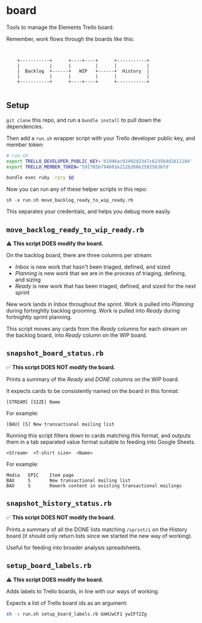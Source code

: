# board

Tools to manage the Elements Trello board.

Remember, work flows through the boards like this:

```


    +-----------+      +----+----+      +-----------+
    |           |      |         |      |           |
    |  Backlog  +------+   WIP   +------+  History  |
    |           |      |         |      |           |
    +-----------+      +----+----+      +-----------+


```

## Setup

`git clone` this repo, and run a `bundle install` to pull down the dependencies.

Then add a `run.sh` wrapper script with your Trello developer public key, and member token:

``` bash
# run.sh
export TRELLO_DEVELOPER_PUBLIC_KEY='b1946ac92492d2347c6235b4d2611184'
export TRELLO_MEMBER_TOKEN='591785b794601e212b260e25925636fd'

bundle exec ruby -rpry $@
```

Now you can run any of these helper scripts in this repo:

```
sh -x run.sh move_backlog_ready_to_wip_ready.rb
```

This separates your credentials, and helps you debug more easily.

## `move_backlog_ready_to_wip_ready.rb`

⚠️ **This script DOES modify the board.**

On the backlog board, there are three columns per stream:

 - _Inbox_ is new work that hasn't been triaged, defined, and sized
 - _Planning_ is new work that we are in the process of triaging, defining, and sizing
 - _Ready_ is new work that has been triaged, defined, and sized for the next sprint

New work lands in _Inbox_ throughout the sprint. Work is pulled into _Planning_ during fortnightly backlog grooming. Work is pulled into _Ready_ during fortnightly sprint planning.

This script moves any cards from the _Ready_ columns for each stream on the backlog board, into _Ready_ column on the WIP board.

## `snapshot_board_status.rb`

✅ **This script DOES NOT modify the board.**

Prints a summary of the _Ready_ and _DONE_ columns on the WIP board.

It expects cards to be consistently named on the board in this format:

```
[STREAM] [SIZE] Name
```

For example:

```
[BAU] [S] New transactional mailing list
```

Running this script filters down to cards matching this format, and outputs them in a tab separated value format suitable to feeding into Google Sheets.

```
<Stream>  <T-shirt size>  <Name>
```

For example:

```
Media   EPIC    Item page
BAU     S       New transactional mailing list
BAU     S       Rework content in existing transactional mailings
```

## `snapshot_history_status.rb`

✅ **This script DOES NOT modify the board.**

Prints a summary of all the DONE lists matching `/sprint/i` on the History board (it should only return lists since we started the new way of working).

Useful for feeding into broader analysis spreadsheets.

## `setup_board_labels.rb`

⚠️ **This script DOES modify the board.**

Adds labels to Trello boards, in line with our ways of working.

Expects a list of Trello board ids as an argument:

``` bash
sh -x run.sh setup_board_labels.rb GmHJwCF1 ywIFf2Zg
```
